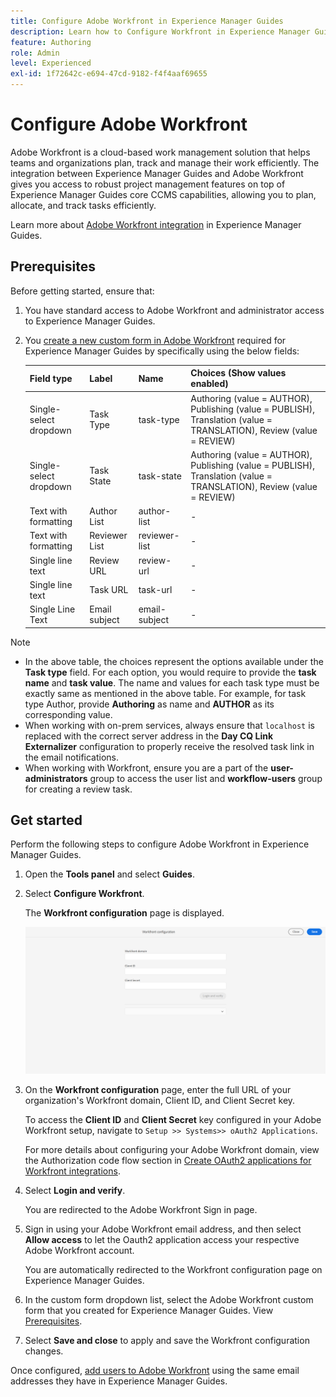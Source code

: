 ```yaml
---
title: Configure Adobe Workfront in Experience Manager Guides
description: Learn how to Configure Workfront in Experience Manager Guides
feature: Authoring
role: Admin
level: Experienced
exl-id: 1f72642c-e694-47cd-9182-f4f4aaf69655
---
```

# Configure Adobe Workfront

Adobe Workfront is a cloud-based work management solution that helps teams and organizations plan, track and manage their work efficiently. The integration between Experience Manager Guides and Adobe Workfront gives you access to robust project management features on top of Experience Manager Guides core CCMS capabilities, allowing you to plan, allocate, and track tasks efficiently.  

Learn more about [Adobe Workfront integration](../user-guide/workfront-integration.md) in Experience Manager Guides.

## Prerequisites 

Before getting started, ensure that: 

1. You have standard access to Adobe Workfront and administrator access to Experience Manager Guides.
2. You [create a new custom form in Adobe Workfront](https://experienceleague.adobe.com/en/docs/workfront/using/administration-and-setup/customize/custom-forms/design-a-form/design-a-form) required for Experience Manager Guides by specifically using the below fields: 

    | Field type | Label| Name | Choices (Show values enabled) |
    |------------|------|------|-------------------------------|
    |Single-select dropdown | Task Type | task-type | Authoring (value = AUTHOR), Publishing (value = PUBLISH), Translation (value = TRANSLATION), Review (value = REVIEW) | 
    |Single-select dropdown | Task State | task-state  | Authoring (value = AUTHOR), Publishing (value = PUBLISH), Translation (value = TRANSLATION), Review (value = REVIEW)| 
    |Text with formatting|Author List   | author-list  |  - | 
    |Text with formatting|Reviewer List   | reviewer-list  | -  |
    |Single line text| Review URL   | review-url  | - |
    |Single line text| Task URL   | task-url  | - |
    |Single Line Text | Email subject  | email-subject  | - |

>[!NOTE]
>
> * In the above table, the choices represent the options available under the **Task type** field. For each option, you would require to provide the **task name** and **task value**. The name and values for each task type must be exactly same as mentioned in the above table. For example, for task type Author, provide **Authoring** as name and **AUTHOR** as its corresponding value.
> * When working with on-prem services, always ensure that `localhost` is replaced with the correct server address in the **Day CQ Link Externalizer** configuration to properly receive the resolved task link in the email notifications.
> * When working with Workfront, ensure you are a part of the **user-administrators** group to access the user list and **workflow-users** group for creating a review task.    

## Get started 

Perform the following steps to configure Adobe Workfront in Experience Manager Guides. 

1. Open the **Tools panel** and select **Guides**.  
2. Select **Configure Workfront**. 

   The **Workfront configuration** page is displayed.

   ![](assets/configure-workfront-page.png) 
     
3. On the **Workfront configuration** page, enter the full URL of your organization's Workfront domain, Client ID, and Client Secret key.  
   
   To access the **Client ID** and **Client Secret** key configured in your Adobe Workfront setup, navigate to `Setup >> Systems>> oAuth2 Applications`. 

    For more details about configuring your Adobe Workfront domain, view the Authorization code flow section in [Create OAuth2 applications for Workfront integrations](https://experienceleague.adobe.com/en/docs/workfront/using/administration-and-setup/configure-integrations/create-oauth-application#create-an-oauth2-application-using-user-credentials-authorization-code-flow).

4. Select **Login and verify**. 

   You are redirected to the Adobe Workfront Sign in page.
5. Sign in using your Adobe Workfront email address, and then select **Allow access** to let the Oauth2 application access your respective Adobe Workfront account.

   You are automatically redirected to the Workfront configuration page on Experience Manager Guides. 

6. In the custom form dropdown list, select the Adobe Workfront custom form that you created for Experience Manager Guides. View [Prerequisites](#prerequisites).
7. Select **Save and close** to apply and save the Workfront configuration changes.  

Once configured, [add users to Adobe Workfront](https://experienceleague.adobe.com/en/docs/workfront/using/administration-and-setup/add-users/create-manage-users/add-users) using the same email addresses they have in Experience Manager Guides.
